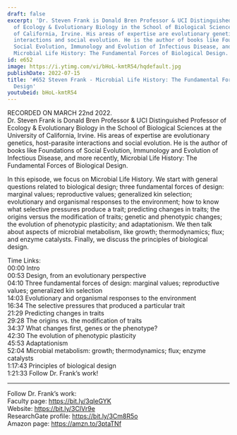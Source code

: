 ```yaml
---
draft: false
excerpt: 'Dr. Steven Frank is Donald Bren Professor & UCI Distinguished Professor
  of Ecology & Evolutionary Biology in the School of Biological Sciences at the University
  of California, Irvine. His areas of expertise are evolutionary genetics, host-parasite
  interactions and social evolution. He is the author of books like Foundations of
  Social Evolution, Immunology and Evolution of Infectious Disease, and more recently,
  Microbial Life History: The Fundamental Forces of Biological Design.'
id: e652
image: https://i.ytimg.com/vi/bHoL-kmtR54/hqdefault.jpg
publishDate: 2022-07-15
title: '#652 Steven Frank - Microbial Life History: The Fundamental Forces of Biological
  Design'
youtubeid: bHoL-kmtR54
---
```

RECORDED ON MARCH 22nd 2022.  
Dr. Steven Frank is Donald Bren Professor & UCI Distinguished Professor of Ecology & Evolutionary Biology in the School of Biological Sciences at the University of California, Irvine. His areas of expertise are evolutionary genetics, host-parasite interactions and social evolution. He is the author of books like Foundations of Social Evolution, Immunology and Evolution of Infectious Disease, and more recently, Microbial Life History: The Fundamental Forces of Biological Design.

In this episode, we focus on Microbial Life History. We start with general questions related to biological design; three fundamental forces of design: marginal values; reproductive values; generalized kin selection; evolutionary and organismal responses to the environment; how to know what selective pressures produce a trait; predicting changes in traits; the origins versus the modification of traits; genetic and phenotypic changes; the evolution of phenotypic plasticity; and adaptationism. We then talk about aspects of microbial metabolism, like growth; thermodynamics; flux; and enzyme catalysts. Finally, we discuss the principles of biological design.

Time Links:  
00:00 Intro  
00:53  Design, from an evolutionary perspective  
04:10  Three fundamental forces of design: marginal values; reproductive values; generalized kin selection  
14:03  Evolutionary and organismal responses to the environment  
16:34  The selective pressures that produced a particular trait  
21:29  Predicting changes in traits  
29:28  The origins vs. the modification of traits  
34:37  What changes first, genes or the phenotype?  
42:30  The evolution of phenotypic plasticity  
45:53  Adaptationism  
52:04  Microbial metabolism: growth; thermodynamics; flux; enzyme catalysts  
1:17:43  Principles of biological design  
1:21:33  Follow Dr. Frank’s work!

---

Follow Dr. Frank’s work:  
Faculty page: https://bit.ly/3qIeGYK  
Website: https://bit.ly/3ClVr9e  
ResearchGate profile: https://bit.ly/3Cm8R5o  
Amazon page: https://amzn.to/3ptaTNf
